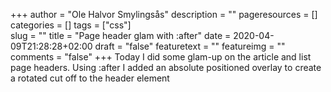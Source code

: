 +++
author = "Ole Halvor Smylingsås"
description = ""
pageresources = []
categories = []
tags = ["css"]     
slug = ""
title = "Page header glam with :after"
date = 2020-04-09T21:28:28+02:00
draft = "false"
featuretext = ""
featureimg = ""
comments = "false"
+++
Today I did some glam-up on the article and list page headers. Using :after I added an absolute positioned overlay to create a rotated cut off to the header element 
<!--more--> 